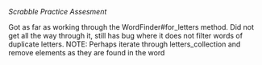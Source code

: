 *Scrabble Practice Assesment*

Got as far as working through the WordFinder#for_letters method. Did not get all the way through it, still has bug where it does not filter words of duplicate letters. NOTE: Perhaps iterate through letters_collection and remove elements as they are found in the word